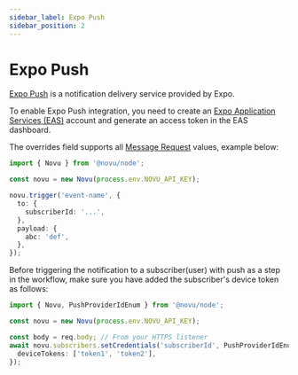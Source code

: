 ```yaml
---
sidebar_label: Expo Push
sidebar_position: 2
---
```


# Expo Push

[Expo Push](https://docs.expo.dev/push-notifications/overview/) is a notification delivery service provided by Expo.

To enable Expo Push integration, you need to create an [Expo Application Services (EAS)](https://expo.dev) account and generate an access token in the EAS dashboard.

The overrides field supports all [Message Request](https://docs.expo.dev/push-notifications/sending-notifications/#message-request-format) values, example below:

<Tabs>
  <TabItem value="nodejs" label="Node.js" default>

```ts
import { Novu } from '@novu/node';

const novu = new Novu(process.env.NOVU_API_KEY);

novu.trigger('event-name', {
  to: {
    subscriberId: '...',
  },
  payload: {
    abc: 'def',
  },
});
```

  </TabItem>
</Tabs>

Before triggering the notification to a subscriber(user) with push as a step in the workflow, make sure you have added the subscriber's device token as follows:

```typescript
import { Novu, PushProviderIdEnum } from '@novu/node';

const novu = new Novu(process.env.NOVU_API_KEY);

const body = req.body; // From your HTTPS listener
await novu.subscribers.setCredentials('subscriberId', PushProviderIdEnum.EXPO, {
  deviceTokens: ['token1', 'token2'],
});
```
